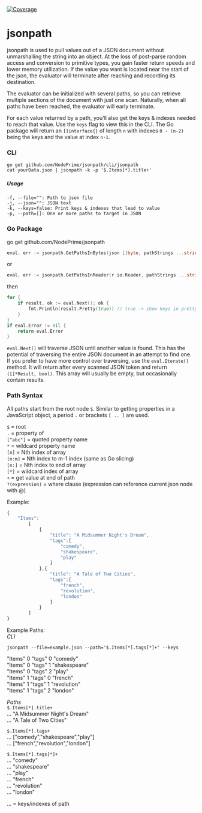 [![Coverage](http://gocover.io/_badge/github.com/NodePrime/jsonpath)](http://gocover.io/github.com/NodePrime/jsonpath)
# jsonpath  
  
jsonpath is used to pull values out of a JSON document without unmarshalling the string into an object.  At the loss of post-parse random access and conversion to primitive types, you gain faster return speeds and lower memory utilization.  If the value you want is located near the start of the json, the evaluator will terminate after reaching and recording its destination.  
  
The evaluator can be initialized with several paths, so you can retrieve multiple sections of the document with just one scan.  Naturally, when all paths have been reached, the evaluator will early terminate.  
  
For each value returned by a path, you'll also get the keys & indexes needed to reach that value.  Use the `keys` flag to view this in the CLI.  The Go package will return an `[]interface{}` of length `n` with indexes `0 - (n-2)` being the keys and the value at index `n-1`.  
  
### CLI   
```shell
go get github.com/NodePrime/jsonpath/cli/jsonpath
cat yourData.json | jsonpath -k -p '$.Items[*].title+'
```

##### Usage  
```shell
-f, --file="": Path to json file  
-j, --json="": JSON text  
-k, --keys=false: Print keys & indexes that lead to value  
-p, --path=[]: One or more paths to target in JSON
```

  
### Go Package  
go get github.com/NodePrime/jsonpath  
  
```go
eval, err := jsonpath.GetPathsInBytes(json []byte, pathStrings ...string) (*jsonpath.Eval, error)
```
or 
```go
eval, err := jsonpath.GetPathsInReader(r io.Reader, pathStrings ...string) (*jsonpath.Eval, error)
```

then
```go
for {
	if result, ok := eval.Next(); ok {
		fmt.Println(result.Pretty(true)) // true -> show keys in pretty string
	}
}
if eval.Error != nil {
	return eval.Error
}
```  

`eval.Next()` will traverse JSON until another value is found.  This has the potential of traversing the entire JSON document in an attempt to find one.  If you prefer to have more control over traversing, use the `eval.Iterate()` method.  It will return after every scanned JSON token and return `([]*Result, bool)`.  This array will usually be empty, but occasionally contain results.  
     
### Path Syntax  
All paths start from the root node `$`.  Similar to getting properties in a JavaScript object, a period `.` or brackets `[ .. ]` are used.  
  
`$` = root  
`.` = property of  
`["abc"]` = quoted property name  
`*` = wildcard property name  
`[n]` = Nth index of array  
`[n:m]` = Nth index to m-1 index (same as Go slicing)  
`[n:]` = Nth index to end of array  
`[*]` = wildcard index of array  
`+` = get value at end of path  
`?(expression)` = where clause (expression can reference current json node with @)
  
Example: 
```javascript
{  
	"Items":   
		[  
			{  
				"title": "A Midsummer Night's Dream",  
				"tags":[  
					"comedy",  
					"shakespeare",  
					"play"  
				]  
			},{  
				"title": "A Tale of Two Cities",  
				"tags":[  
					"french",  
					"revolution",  
					"london"  
				]  
			}  
		]  
} 
```
	
Example Paths:   
*CLI*  
```shell
jsonpath --file=example.json --path='$.Items[*].tags[*]+' --keys
```   
"Items"	0	"tags"	0	"comedy"  
"Items"	0	"tags"	1	"shakespeare"  
"Items"	0	"tags"	2	"play"  
"Items"	1	"tags"	0	"french"  
"Items"	1	"tags"	1	"revolution"  
"Items"	1	"tags"	2	"london"  
  
*Paths*  
`$.Items[*].title+`   
... "A Midsummer Night's Dream"   
... "A Tale of Two Cities"   
  
`$.Items[*].tags+`    
... ["comedy","shakespeare","play"]  
... ["french","revolution","london"]  
  
`$.Items[*].tags[*]+`  
... "comedy"  
... "shakespeare"  
... "play"  
... "french"  
... "revolution"  
...  "london"  
  
... = keys/indexes of path  

